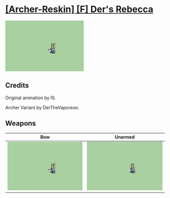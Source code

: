 # [\[Archer-Reskin\] \[F\] Der's Rebecca](./)

<img src="./5.%20Bow/Bow_000.png" alt="[Archer-Reskin] [F] Der's Rebecca standing" />

## Credits

Original animation by IS.

Archer Variant by DerTheVaporeon.

## Weapons


|Bow |Unarmed |
|  :---: | :---: |
| <img alt="Bow animation" src="./5.%20Bow/Bow.gif" /> | <img alt="Unarmed animation" src="./8.%20Unarmed/Unarmed.gif" /> |
